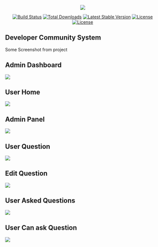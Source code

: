 <p align="center"><img src="https://laravel.com/assets/img/components/logo-laravel.svg"></p>

<p align="center">
<a href="https://travis-ci.org/laravel/framework"><img src="https://travis-ci.org/laravel/framework.svg" alt="Build Status"></a>
<a href="https://packagist.org/packages/laravel/framework"><img src="https://poser.pugx.org/laravel/framework/d/total.svg" alt="Total Downloads"></a>
<a href="https://packagist.org/packages/laravel/framework"><img src="https://poser.pugx.org/laravel/framework/v/stable.svg" alt="Latest Stable Version"></a>
<a href="https://packagist.org/packages/laravel/framework"><img src="https://poser.pugx.org/laravel/framework/license.svg" alt="License"></a>
<a href="https://semantic-ui.com/"><img src="https://semantic-ui.com/images/logo.png" alt="License"></a>
</p>

## Developer Community System
<p>
Some Screenshot from project
</p>
<h2 align="left">
Admin Dashboard
</h2>
<img src="a (1).jpg">
<h2 align="left">
User Home
</h2>
<img src="a (1).png">
<h2 align="left">
Admin Panel
</h2>
<img src="a (2).jpg">

<h2 align="left">
User Question
</h2>
<img src="a (3).jpg">
<h2 align="left">
Edit Question
</h2>
<img src="a (4).jpg">
<h2 align="left">
User Asked Questions
</h2>
<img src="a (5).jpg">
<h2 align="left">
User Can ask Question
</h2>
<img src="a (6).jpg">